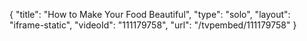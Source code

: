 {
    "title": "How to Make Your Food Beautiful",
    "type": "solo",
    "layout": "iframe-static",
    "videoId": "111179758",
    "url": "\/tvpembed\/111179758"
}